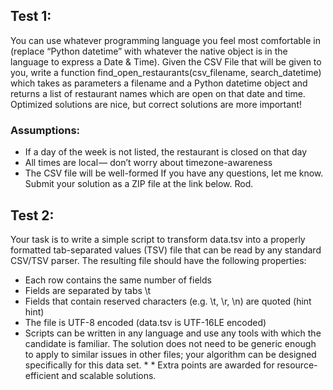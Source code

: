 ## Test 1:
You can use whatever programming language you feel most comfortable in (replace “Python datetime” with whatever the native object is in the language to express a Date & Time).
Given the CSV File that will be given to you, write a function find_open_restaurants(csv_filename, search_datetime) which takes as parameters a filename and a Python datetime object and returns a list of restaurant names which are open on that date and time. Optimized solutions are nice, but correct solutions are more important!
### Assumptions:
* If a day of the week is not listed, the restaurant is closed on that day
* All times are local — don’t worry about timezone-awareness
* The CSV file will be well-formed
If you have any questions, let me know. Submit your solution as a ZIP file at the link below.
Rod.

## Test 2:
Your task is to write a simple script to transform data.tsv into a properly formatted tab-separated values (TSV) file that can be read by any standard CSV/TSV parser. The resulting file should have the following properties:
* Each row contains the same number of fields
* Fields are separated by tabs \t
* Fields that contain reserved characters (e.g. \t, \r, \n) are quoted (hint hint)
* The file is UTF-8 encoded (data.tsv is UTF-16LE encoded)
* Scripts can be written in any language and use any tools with which the candidate is familiar. The solution does not need to be generic enough to apply to similar issues in other files; your algorithm can be designed specifically for this data set. * * Extra points are awarded for resource-efficient and scalable solutions.
